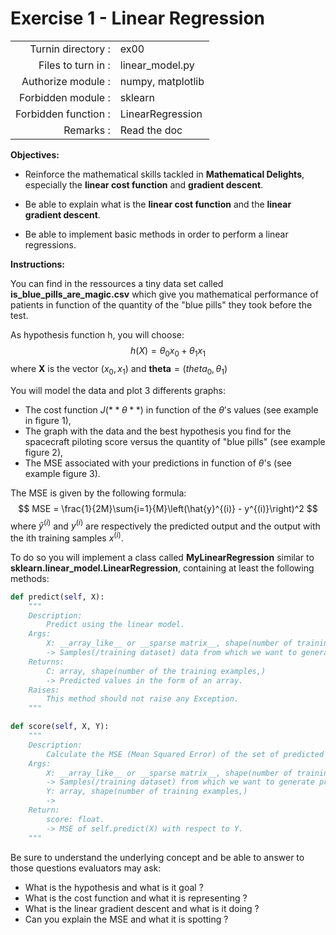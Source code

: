 # Exercise 1 - Linear Regression

|                         |                    |
| -----------------------:| ------------------ |
|   Turnin directory :    |  ex00              |
|   Files to turn in :    |  linear\_model.py  |
|   Authorize module :    |  numpy, matplotlib |
|   Forbidden module :    |  sklearn           |
|   Forbidden function :  |  LinearRegression  |
|   Remarks :             |  Read the doc      |

**Objectives:** 

* Reinforce the mathematical skills tackled in **Mathematical Delights**, especially the __linear cost function__ and __gradient descent__.
* Be able to explain what is the __linear cost function__ and the __linear gradient descent__.

* Be able to implement basic methods in order to perform a linear regressions.


**Instructions:**

You can find in the ressources a tiny data set called __is_blue_pills_are_magic.csv__ which give you mathematical performance of patients in function of the quantity of the "blue pills" they took before the test.

As hypothesis function h, you will choose:
$$
h(X)= \theta_0x_0 + \theta_1x_1
$$
where $\pmb{X}$ is the vector $(x_0, x_1)$ and $\pmb{theta} = (theta_0, \theta_1)$


You will model the data and plot 3 differents graphs:
* The cost function $J(**\theta**)$ in function of the $\theta$'s values (see example in figure 1),
* The graph with the data and the best hypothesis you find for the spacecraft piloting score versus the quantity of "blue pills" (see example figure 2),
* The MSE associated with your predictions in function of $\theta$'s (see example figure 3).

The MSE is given by the following formula:
$$
MSE = \frac{1}{2M}\sum{i=1}{M}\left(\hat{y}^{(i)} - y^{(i)}\right)^2
$$
where $\hat{y}^{(i)}$ and $y^(i)$ are respectively the predicted output and the output with the ith training samples $x^{(i)}$.

To do so you will implement a class called **MyLinearRegression**  similar to **sklearn.linear\_model.LinearRegression**, containing at least the following methods:
``` python
def predict(self, X):
	"""
	Description:
		Predict using the linear model.
	Args:
		X: __array_like__ or __sparse matrix__, shape(number of training examples, number of features)
		-> Samples(/training dataset) data from which we want to generate predicted values.
	Returns:
		C: array, shape(number of the training examples,)
		-> Predicted values in the form of an array.
	Raises:
		This method should not raise any Exception.
	"""

def score(self, X, Y):
	"""
	Description:
		Calculate the MSE (Mean Squared Error) of the set of predicted values with respect to Y.
	Args:
		X: __array_like__ or __sparse matrix__, shape(number of training examples, number of features)
		-> Samples(/training dataset) from which we want to generate predicted values.
		Y: array, shape(number of training examples,)
		->
	Return:
		score: float.
		-> MSE of self.predict(X) with respect to Y.
	"""
```

Be sure to understand the underlying concept and be able to answer to those questions evaluators may ask:
* What is the hypothesis and what is it goal ?
* What is the cost function and what it is representing ?
* What is the linear gradient descent and what is it doing ?
* Can you explain the MSE and what it is spotting ?
